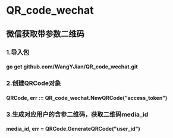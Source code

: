 # QR_code_wechat
## 微信获取带参数二维码
### 1.导入包
#### go get github.com/WangYJian/QR_code_wechat.git
### 2.创建QRCode对象
#### QRCode, err := QR_code_wechat.NewQRCode("access_token")
### 3.生成对应用户的含参二维码，获取二维码media_id
#### media_id, err = QRCode.GenerateQRCode("user_id")